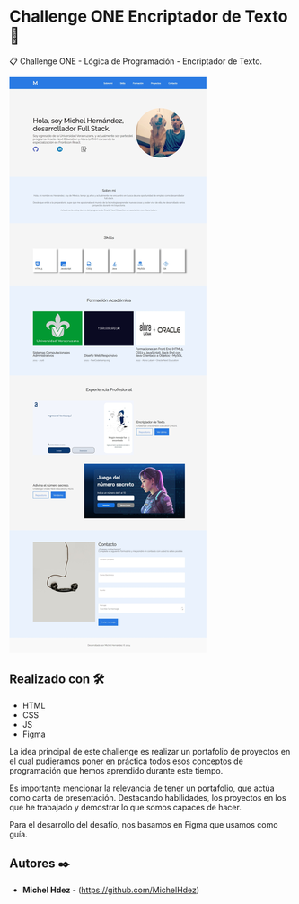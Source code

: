 Challenge ONE Encriptador de Texto 🚀
===========
📋 Challenge ONE - Lógica de Programación - Encriptador de Texto.

![Alt text](portafolio.jpeg "imagen descripcion")

## Realizado con 🛠️
* HTML
* CSS
* JS
* Figma

La idea principal de este challenge es realizar un portafolio de proyectos en el cual pudieramos poner en práctica todos esos conceptos de programación que hemos aprendido durante este tiempo.

Es importante mencionar la relevancia de tener un portafolio, que actúa como carta de presentación. Destacando habilidades, los proyectos en los que he trabajado y demostrar lo que somos capaces de hacer.

Para el desarrollo del desafío, nos basamos en Figma que usamos como guía.

## Autores ✒️
* **Michel Hdez** - (https://github.com/MichelHdez)